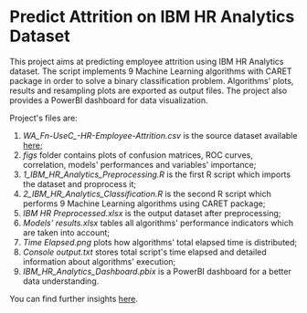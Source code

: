 # Predict Attrition on IBM HR Analytics Dataset
This project aims at predicting employee attrition using IBM HR Analytics dataset. 
The script implements 9 Machine Learning algorithms with CARET package in order to solve a binary classification problem. 
Algorithms' plots, results and resampling plots are exported as output files. The project also provides a PowerBI dashboard for data visualization.

Project's files are:
1. *WA_Fn-UseC_-HR-Employee-Attrition.csv* is the source dataset available [here](https://www.kaggle.com/pavansubhasht/ibm-hr-analytics-attrition-dataset);
2. *figs* folder contains plots of confusion matrices, ROC curves, correlation, models' performances and variables' importance;
3. *1_IBM_HR_Analytics_Preprocessing.R* is the first R script which imports the dataset and proprocess it;
4. *2_IBM_HR_Analytics_Classification.R* is the second R script which performs 9 Machine Learning algorithms using CARET package;
5. *IBM HR Preprocessed.xlsx* is the output dataset after preprocessing;
6. *Models' results.xlsx* tables all algorithms' performance indicators which are taken into account;
7. *Time Elapsed.png* plots how algorithms' total elapsed time is distributed;
8. *Console output.txt* stores total script's time elapsed and detailed information about algorithms' execution;
9. *IBM_HR_Analytics_Dashboard.pbix* is a PowerBI dashboard for a better data understanding.

You can find further insights [here](http://inseaddataanalytics.github.io/INSEADAnalytics/groupprojects/January2018FBL/IBM_Attrition_VSS.html#business_problem).
